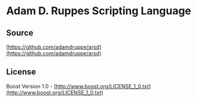 Adam D. Ruppes Scripting Language
=================================

Source
------

[https://github.com/adamdruppe/arsd](https://github.com/adamdruppe/arsd)


License
-------
Boost Version 1.0 - [http://www.boost.org/LICENSE_1_0.txt](http://www.boost.org/LICENSE_1_0.txt)